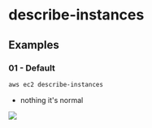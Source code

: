 # describe-instances

## Examples
### 01 - Default
````bash
aws ec2 describe-instances
````
* nothing it's normal

[<img src="https://i.imgur.com/hSdqK7X.png">](https://i.imgur.com/hSdqK7X.png)
